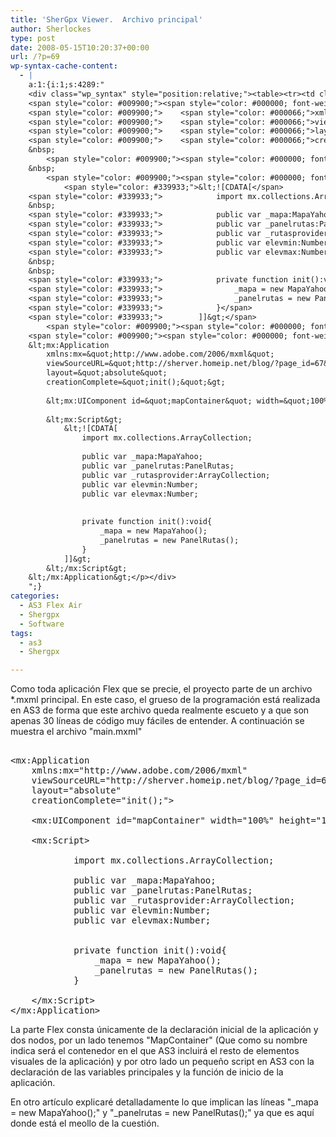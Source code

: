 ```yaml
---
title: 'SherGpx Viewer.  Archivo principal'
author: Sherlockes
type: post
date: 2008-05-15T10:20:37+00:00
url: /?p=69
wp-syntax-cache-content:
  - |
    a:1:{i:1;s:4289:"
    <div class="wp_syntax" style="position:relative;"><table><tr><td class="code"><pre class="xml" style="font-family:monospace;"><span style="color: #009900;"><span style="color: #000000; font-weight: bold;">&lt;?xml</span> <span style="color: #000066;">version</span>=<span style="color: #ff0000;">&quot;1.0&quot;</span> <span style="color: #000066;">encoding</span>=<span style="color: #ff0000;">&quot;utf-8&quot;</span><span style="color: #000000; font-weight: bold;">?&gt;</span></span>  
    <span style="color: #009900;"><span style="color: #000000; font-weight: bold;">&lt;mx:Application</span> </span>
    <span style="color: #009900;">    <span style="color: #000066;">xmlns:mx</span>=<span style="color: #ff0000;">&quot;http://www.adobe.com/2006/mxml&quot;</span></span>
    <span style="color: #009900;">    <span style="color: #000066;">viewSourceURL</span>=<span style="color: #ff0000;">&quot;http://sherver.homeip.net/blog/?page_id=67&quot;</span></span>
    <span style="color: #009900;">    <span style="color: #000066;">layout</span>=<span style="color: #ff0000;">&quot;absolute&quot;</span> </span>
    <span style="color: #009900;">    <span style="color: #000066;">creationComplete</span>=<span style="color: #ff0000;">&quot;init();&quot;</span><span style="color: #000000; font-weight: bold;">&gt;</span></span>
    &nbsp;
        <span style="color: #009900;"><span style="color: #000000; font-weight: bold;">&lt;mx:UIComponent</span> <span style="color: #000066;">id</span>=<span style="color: #ff0000;">&quot;mapContainer&quot;</span> <span style="color: #000066;">width</span>=<span style="color: #ff0000;">&quot;100%&quot;</span> <span style="color: #000066;">height</span>=<span style="color: #ff0000;">&quot;100%&quot;</span><span style="color: #000000; font-weight: bold;">/&gt;</span></span>
    &nbsp;
        <span style="color: #009900;"><span style="color: #000000; font-weight: bold;">&lt;mx:Script<span style="color: #000000; font-weight: bold;">&gt;</span></span></span>  
            <span style="color: #339933;">&lt;![CDATA[</span>
    <span style="color: #339933;">            import mx.collections.ArrayCollection;</span>
    &nbsp;
    <span style="color: #339933;">            public var _mapa:MapaYahoo;</span>
    <span style="color: #339933;">            public var _panelrutas:PanelRutas;</span>
    <span style="color: #339933;">            public var _rutasprovider:ArrayCollection;</span>
    <span style="color: #339933;">            public var elevmin:Number;</span>
    <span style="color: #339933;">            public var elevmax:Number;</span>
    &nbsp;
    &nbsp;
    <span style="color: #339933;">            private function init():void{</span>
    <span style="color: #339933;">                _mapa = new MapaYahoo();</span>
    <span style="color: #339933;">                _panelrutas = new PanelRutas();</span>
    <span style="color: #339933;">            }</span>
    <span style="color: #339933;">        ]]&gt;</span>  
        <span style="color: #009900;"><span style="color: #000000; font-weight: bold;">&lt;/mx:Script<span style="color: #000000; font-weight: bold;">&gt;</span></span></span>  
    <span style="color: #009900;"><span style="color: #000000; font-weight: bold;">&lt;/mx:Application<span style="color: #000000; font-weight: bold;">&gt;</span></span></span></pre></td></tr></table><p class="theCode" style="display:none;">&lt;?xml version=&quot;1.0&quot; encoding=&quot;utf-8&quot;?&gt;  
    &lt;mx:Application 
        xmlns:mx=&quot;http://www.adobe.com/2006/mxml&quot;
        viewSourceURL=&quot;http://sherver.homeip.net/blog/?page_id=67&quot;
        layout=&quot;absolute&quot; 
        creationComplete=&quot;init();&quot;&gt;
            
        &lt;mx:UIComponent id=&quot;mapContainer&quot; width=&quot;100%&quot; height=&quot;100%&quot;/&gt;
        
        &lt;mx:Script&gt;  
            &lt;![CDATA[
                import mx.collections.ArrayCollection;
                
                public var _mapa:MapaYahoo;
                public var _panelrutas:PanelRutas;
                public var _rutasprovider:ArrayCollection;
                public var elevmin:Number;
                public var elevmax:Number;
                
                
                private function init():void{
                    _mapa = new MapaYahoo();
                    _panelrutas = new PanelRutas();
                }
            ]]&gt;  
        &lt;/mx:Script&gt;  
    &lt;/mx:Application&gt;</p></div>
    ";}
categories:
  - AS3 Flex Air
  - Shergpx
  - Software
tags:
  - as3
  - Shergpx

---
```

Como toda aplicación Flex que se precie, el proyecto parte de un archivo *.mxml principal. En este caso, el grueso de la programación está realizada en AS3 de forma que este archivo queda realmente escueto y a que son apenas 30 líneas de código muy fáciles de entender. A continuación se muestra el archivo "main.mxml"

<pre lang="xml"><?xml version="1.0" encoding="utf-8"?>  
&lt;mx:Application 
    xmlns:mx="http://www.adobe.com/2006/mxml"
    viewSourceURL="http://sherver.homeip.net/blog/?page_id=67"
    layout="absolute" 
    creationComplete="init();">
        
    &lt;mx:UIComponent id="mapContainer" width="100%" height="100%"/>
    
    &lt;mx:Script>  
        
            import mx.collections.ArrayCollection;
            
            public var _mapa:MapaYahoo;
            public var _panelrutas:PanelRutas;
            public var _rutasprovider:ArrayCollection;
            public var elevmin:Number;
            public var elevmax:Number;
            
            
            private function init():void{
                _mapa = new MapaYahoo();
                _panelrutas = new PanelRutas();
            }
          
    &lt;/mx:Script>  
&lt;/mx:Application>
</pre>

La parte Flex consta únicamente de la declaración inicial de la aplicación y dos nodos, por un lado tenemos "MapContainer" (Que como su nombre indica será el contenedor en el que AS3 incluirá el resto de elementos visuales de la aplicación) y por otro lado un pequeño script en AS3 con la declaración de las variables principales y la función de inicio de la aplicación.

En otro artículo explicaré detalladamente lo que implican las líneas "\_mapa = new MapaYahoo();" y "\_panelrutas = new PanelRutas();" ya que es aquí donde está el meollo de la cuestión.